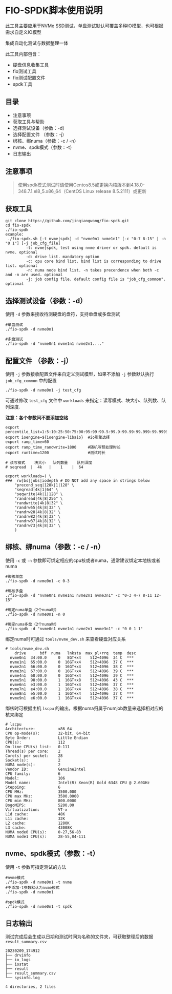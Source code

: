 # FIO-SPDK脚本使用说明



此工具主要应用于NVMe SSD测试，单盘测试默认可覆盖多种IO模型，也可根据需求自定义IO模型

集成自动化测试与数据整理一体

此工具内部包含：

- 硬盘信息收集工具
- fio测试工具
- fio测试配置文件
- spdk工具



## 目录

- 注意事项
- 获取工具与帮助
- 选择测试设备（参数：-d）
- 选择配置文件 （参数：-j）
- 绑核、绑numa（参数：-c / -n）
- nvme、spdk模式（参数：-t）
- 日志输出



## 注意事项

> 使用spdk模式测试时请使用Centos8.5或更换内核版本到4.18.0-348.7.1.el8_5.x86_64（CentOS Linux release 8.5.2111）或更新



## 获取工具

```shell
git clone https://github.com/jinqiangwang/fio-spdk.git
cd fio-spdk
./fio-spdk
example:
 ./fio-spdk.sh [-t nvme|spdk] -d "nvme0n1 nvme1n1" [-c "0-7 8-15" | -n "0 1"] [-j job_cfg_file]
         -t: nvme|spdk, test using nvme driver or spdk. default is nvme. optional
         -d: drive list. mandatory option
         -c: cpu core bind list. bind list is corresponding to drive list. optional
         -n: numa node bind list. -n takes precendence when both -c and -n are used. optional
         -j: job config file. default config file is "job_cfg_common". optional
```



## 选择测试设备（参数：-d）

使用 `-d` 参数来接收待测硬盘的盘符，支持单盘或多盘测试

```shell
#单盘测试
./fio-spdk -d nvme0n1

#多盘测试
./fio-spdk -d "nvme0n1 nvme1n1 nvme2n1...."
```



## 配置文件 （参数：-j）

使用 `-j` 参数接收配置文件来自定义测试模型，如果不添加 `-j` 参数默认执行 `job_cfg_common` 中的配置

```shell
./fio-spdk -d nvme0n1 -j test_cfg
```

可通过修改 `test_cfg` 文件中 `workloads` 来指定：读写模式、块大小、队列数、队列深度.

**注意：各个参数间不要添加空格**

```shell
export percentile_list=1:5:10:25:50:75:90:95:99:99.5:99.9:99.99:99.999:99.9999:99.99999:99.999999
export ioengine=${ioengine-libaio}  #io引擎选择
export ramp_time=60          
export ramp_time_randwrite=1800     #随机写预处理时长
export runtime=1200                 #测试时长

# 读写模式    块大小   队列数量    队列深度
# seqread  |  4k   |    1    |  64

export workloads=( \
###  rw|bs|jobs|iodepth # DO NOT add any space in strings below
    "precond_seq|128k|1|128" \
    "seqread|4k|1|64" \
    "seqwrite|4k|1|128" \
    "randread|4k|8|256" \
    "randwrite|4k|8|32" \
    "randrw55|4k|8|32" \
    "randrw28|4k|8|32" \
    "randrw82|4k|8|32" \
    "randrw37|4k|8|32" \
    "randrw73|4k|8|32" \
    )
```



## 绑核、绑numa（参数：-c / -n）

使用 `-c` 或 `-n` 参数即可绑定相应的cpu核或者numa，通常建议绑定本地核或者numa

```shell
#绑核单盘
./fio-spdk -d nvme0n1 -c 0-3

#绑核多盘
./fio-spdk -d "nvme0n1 nvme1n1 nvme2n1 nvme3n1" -c "0-3 4-7 8-11 12-15"

#绑定numa单盘（2个numa时）
./fio-spdk -d nvme0n1 -n 0

#绑定numa多盘（2个numa时）
./fio-spdk -d "nvme0n1 nvme1n1 nvme2n1 nvme3n1" -c "0 0 1 1"
```

绑定numa时可通过 `tools/nvme_dev.sh` 来查看硬盘对应关系

```shell
# tools/nvme_dev.sh 
    drive      bdf  numa   lnksta  max_pl+rrq  temp  desc
  nvme0n1  34:00.0     0   8GT+x4    512+4096  34 C  ***
  nvme1n1  65:00.0     0  16GT+x4    512+4096  37 C  ***
  nvme2n1  66:00.0     0  16GT+x4    512+4096  38 C  ***
  nvme3n1  67:00.0     0  16GT+x4    512+4096  39 C  ***
  nvme4n1  68:00.0     0  16GT+x4    512+4096  39 C  ***
  nvme5n1  98:00.0     1  16GT+x8    512+4096  43 C  ***
  nvme6n1  e3:00.0     1  16GT+x4    512+4096  37 C  ***
  nvme7n1  e4:00.0     1  16GT+x4    512+4096  38 C  ***
  nvme8n1  e5:00.0     1  16GT+x4    512+4096  37 C  ***
  nvme9n1  e6:00.0     1  16GT+x4    512+4096  37 C  ***
```

绑核时可根据主机 `lscpu` 的输出，根据numa归属于numjob数量来选择相对应的核来绑定

```shell
# lscpu
Architecture:          x86_64
CPU op-mode(s):        32-bit, 64-bit
Byte Order:            Little Endian
CPU(s):                112
On-line CPU(s) list:   0-111
Thread(s) per core:    2
Core(s) per socket:    28
Socket(s):             2
NUMA node(s):          2
Vendor ID:             GenuineIntel
CPU family:            6
Model:                 106
Model name:            Intel(R) Xeon(R) Gold 6348 CPU @ 2.60GHz
Stepping:              6
CPU MHz:               3500.000
CPU max MHz:           3500.0000
CPU min MHz:           800.0000
BogoMIPS:              5200.00
Virtualization:        VT-x
L1d cache:             48K
L1i cache:             32K
L2 cache:              1280K
L3 cache:              43008K 
NUMA node0 CPU(s):     0-27,56-83 
NUMA node1 CPU(s):     28-55,84-111     
```



## nvme、spdk模式（参数：-t）

使用 `-t` 参数可指定测试的方法

```shell
#nvme模式
./fio-spdk -d nvme0n1 -t nvme
#不添加-t参数默认为nvme模式
./fio-spdk -d nvme0n1

#spdk模式
./fio-spdk -d nvme0n1 -t spdk
```



## 日志输出

测试完成后会生成以日期和测试时间为名称的文件夹，可获取整理后的数据 `result_summary.csv` 

```shell
20230209_174912
├── drvinfo
├── io_logs
├── iostat
├── result
├── result_summary.csv
└── sysinfo.log

4 directories, 2 files
```


